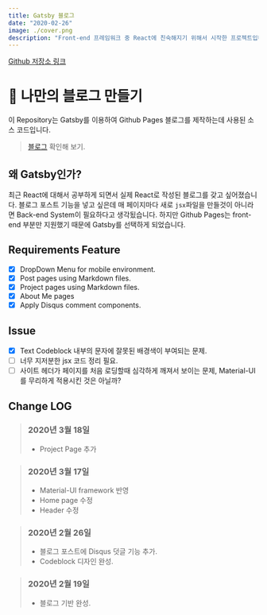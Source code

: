 ```yaml
---
title: Gatsby 블로그
date: "2020-02-26"
image: ./cover.png
description: "Front-end 프레임워크 중 React에 친숙해지기 위해서 시작한 프로젝트입니다. Github pages를 이용하여 배포하기 때문에, Back-end 부분을 처리할 수 없어 Gatsby를 이용하였습니다."
---
```


[Github 저장소 링크](http://github.com/khyun-kim/gatsby-blog)

# 🚀 나만의 블로그 만들기

이 Repository는 Gatsby를 이용하여 Github Pages 블로그를 제작하는데 사용된 소스 코드입니다.

> [블로그](https://khyun-kim.github.io) 확인해 보기.

## 왜 Gatsby인가?
최근 React에 대해서 공부하게 되면서 실제 React로 작성된 블로그를 갖고 싶어졌습니다. 블로그 포스트 기능을 넣고 싶은데 매 페이지마다 새로 `jsx`파일을 만들것이 아니라면 Back-end System이 필요하다고 생각됬습니다. 하지만 Github Pages는 front-end 부분만 지원했기 때문에 Gatsby를 선택하게 되었습니다.

## Requirements Feature
- [x] DropDown Menu for mobile environment.
- [x] Post pages using Markdown files.
- [x] Project pages using Markdown files.
- [x] About Me pages
- [x] Apply Disqus comment components.

## Issue
- [x] Text Codeblock 내부의 문자에 잘못된 배경색이 부여되는 문제.
- [ ] 너무 지저분한 jsx 코드 정리 필요.
- [ ] 사이트 헤더가 페이지를 처음 로딩할때 심각하게 깨져서 보이는 문제, Material-UI를 무리하게 적용시킨 것은 아닐까?

## Change LOG
> ### 2020년 3월 18일
> - Project Page 추가

> ### 2020년 3월 17일
> - Material-UI framework 반영
> - Home page 수정
> - Header 수정

> ### 2020년 2월 26일
> - 블로그 포스트에 Disqus 덧글 기능 추가.
> - Codeblock 디자인 완성.

> ### 2020년 2월 19일
> - 블로그 기반 완성.


